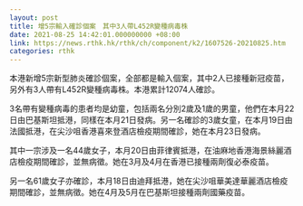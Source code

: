 ```yaml
---
layout: post
title: 增5宗輸入確診個案　其中3人帶L452R變種病毒株
date: 2021-08-25 14:42:01.000000000 +08:00
link: https://news.rthk.hk/rthk/ch/component/k2/1607526-20210825.htm
categories: rthk
---
```


本港新增5宗新型肺炎確診個案，全部都是輸入個案，其中2人已接種新冠疫苗，另外有3人帶有L452R變種病毒株。本港累計12074人確診。

3名帶有變種病毒的患者均是幼童，包括兩名分別2歲及1歲的男童，他們在本月22日由巴基斯坦抵港，同樣在本月21日發病。另一名確診的3歲女童，在本月19日由法國抵港，在尖沙咀香港喜來登酒店檢疫期間確診，她在本月23日發病。

其中一宗涉及一名44歲女子，本月20日由菲律賓抵港，在油麻地香港海景絲麗酒店檢疫期間確診，並無病徵。她在3月及4月在香港已接種兩劑復必泰疫苗。

另一名61歲女子亦確診，本月18日由迪拜抵港，她在尖沙咀華美達華麗酒店檢疫期間確診，並無病徵。她在4月及5月在巴基斯坦接種兩劑國藥疫苗。
